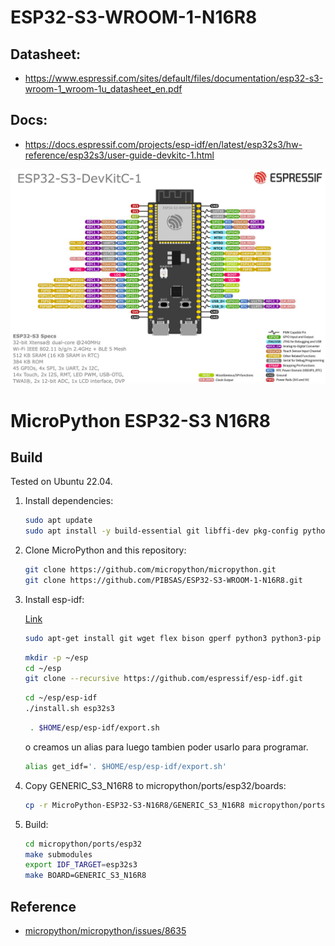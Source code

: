 # ESP32-S3-WROOM-1-N16R8

## Datasheet:

- https://www.espressif.com/sites/default/files/documentation/esp32-s3-wroom-1_wroom-1u_datasheet_en.pdf

## Docs:
- https://docs.espressif.com/projects/esp-idf/en/latest/esp32s3/hw-reference/esp32s3/user-guide-devkitc-1.html

![ESP32-S3-WROOM-1 N16R8 DevKitC v1.1](ESP32-S3_DevKitC-1.1.png)


# MicroPython ESP32-S3 N16R8
## Build

Tested on Ubuntu 22.04.

1. Install dependencies:

   ```bash
   sudo apt update
   sudo apt install -y build-essential git libffi-dev pkg-config python3 python3-venv
   ```

2. Clone MicroPython and this repository:

   ```bash
   git clone https://github.com/micropython/micropython.git
   git clone https://github.com/PIBSAS/ESP32-S3-WROOM-1-N16R8.git
   ```

3. Install esp-idf:

   [Link](https://docs.espressif.com/projects/esp-idf/en/stable/esp32s3/get-started/linux-macos-setup.html)

   ```bash
   sudo apt-get install git wget flex bison gperf python3 python3-pip python3-venv cmake ninja-build ccache libffi-dev libssl-dev dfu-util libusb-1.0-0
   ```

   ```bash
   mkdir -p ~/esp
   cd ~/esp
   git clone --recursive https://github.com/espressif/esp-idf.git
   ```

   ```bash
   cd ~/esp/esp-idf
   ./install.sh esp32s3
   ```

   ```bash
    . $HOME/esp/esp-idf/export.sh
   ```
   o creamos un alias para luego tambien poder usarlo para programar.

   ```bash
   alias get_idf='. $HOME/esp/esp-idf/export.sh'
   ```
   
5. Copy GENERIC_S3_N16R8 to micropython/ports/esp32/boards:
   
   ```bash
   cp -r MicroPython-ESP32-S3-N16R8/GENERIC_S3_N16R8 micropython/ports/esp32/boards
   ```

6. Build:
   
   ```bash
   cd micropython/ports/esp32
   make submodules
   export IDF_TARGET=esp32s3
   make BOARD=GENERIC_S3_N16R8
   ```

## Reference

+ [micropython/micropython/issues/8635](https://github.com/micropython/micropython/issues/8635#issuecomment-1129218506)
